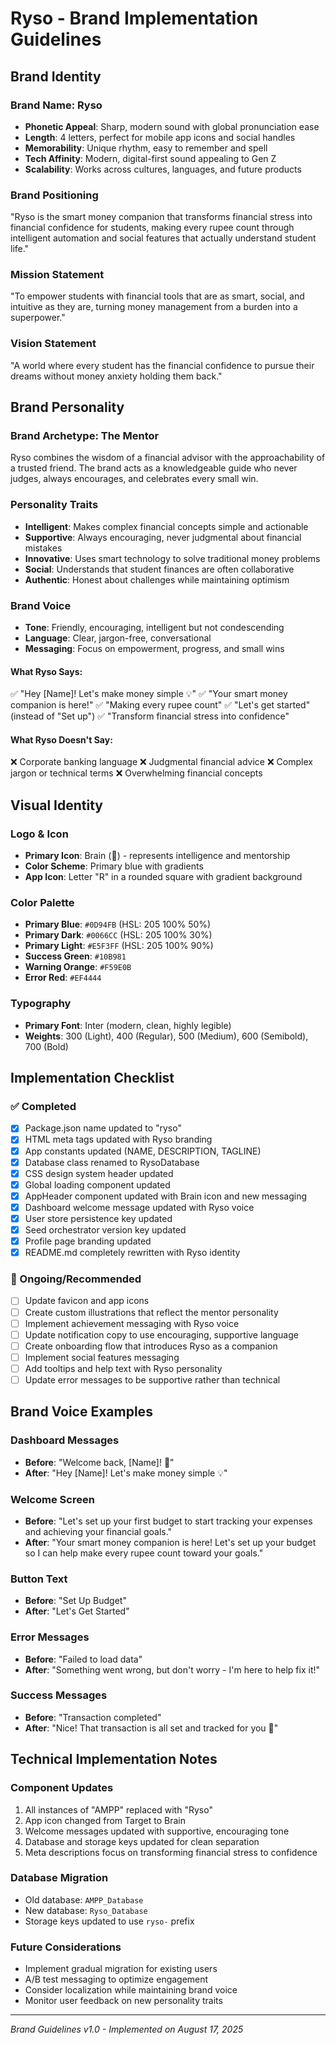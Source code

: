 # Ryso - Brand Implementation Guidelines

## Brand Identity

### Brand Name: Ryso
- **Phonetic Appeal**: Sharp, modern sound with global pronunciation ease
- **Length**: 4 letters, perfect for mobile app icons and social handles
- **Memorability**: Unique rhythm, easy to remember and spell
- **Tech Affinity**: Modern, digital-first sound appealing to Gen Z
- **Scalability**: Works across cultures, languages, and future products

### Brand Positioning
"Ryso is the smart money companion that transforms financial stress into financial confidence for students, making every rupee count through intelligent automation and social features that actually understand student life."

### Mission Statement
"To empower students with financial tools that are as smart, social, and intuitive as they are, turning money management from a burden into a superpower."

### Vision Statement
"A world where every student has the financial confidence to pursue their dreams without money anxiety holding them back."

## Brand Personality

### Brand Archetype: The Mentor
Ryso combines the wisdom of a financial advisor with the approachability of a trusted friend. The brand acts as a knowledgeable guide who never judges, always encourages, and celebrates every small win.

### Personality Traits
- **Intelligent**: Makes complex financial concepts simple and actionable
- **Supportive**: Always encouraging, never judgmental about financial mistakes
- **Innovative**: Uses smart technology to solve traditional money problems
- **Social**: Understands that student finances are often collaborative
- **Authentic**: Honest about challenges while maintaining optimism

### Brand Voice
- **Tone**: Friendly, encouraging, intelligent but not condescending
- **Language**: Clear, jargon-free, conversational
- **Messaging**: Focus on empowerment, progress, and small wins

#### What Ryso Says:
✅ "Hey [Name]! Let's make money simple 💡"
✅ "Your smart money companion is here!"
✅ "Making every rupee count"
✅ "Let's get started" (instead of "Set up")
✅ "Transform financial stress into confidence"

#### What Ryso Doesn't Say:
❌ Corporate banking language
❌ Judgmental financial advice
❌ Complex jargon or technical terms
❌ Overwhelming financial concepts

## Visual Identity

### Logo & Icon
- **Primary Icon**: Brain (🧠) - represents intelligence and mentorship
- **Color Scheme**: Primary blue with gradients
- **App Icon**: Letter "R" in a rounded square with gradient background

### Color Palette
- **Primary Blue**: `#0D94FB` (HSL: 205 100% 50%)
- **Primary Dark**: `#0066CC` (HSL: 205 100% 30%)
- **Primary Light**: `#E5F3FF` (HSL: 205 100% 90%)
- **Success Green**: `#10B981`
- **Warning Orange**: `#F59E0B`
- **Error Red**: `#EF4444`

### Typography
- **Primary Font**: Inter (modern, clean, highly legible)
- **Weights**: 300 (Light), 400 (Regular), 500 (Medium), 600 (Semibold), 700 (Bold)

## Implementation Checklist

### ✅ Completed
- [x] Package.json name updated to "ryso"
- [x] HTML meta tags updated with Ryso branding
- [x] App constants updated (NAME, DESCRIPTION, TAGLINE)
- [x] Database class renamed to RysoDatabase
- [x] CSS design system header updated
- [x] Global loading component updated
- [x] AppHeader component updated with Brain icon and new messaging
- [x] Dashboard welcome message updated with Ryso voice
- [x] User store persistence key updated
- [x] Seed orchestrator version key updated
- [x] Profile page branding updated
- [x] README.md completely rewritten with Ryso identity

### 🔄 Ongoing/Recommended
- [ ] Update favicon and app icons
- [ ] Create custom illustrations that reflect the mentor personality
- [ ] Implement achievement messaging with Ryso voice
- [ ] Update notification copy to use encouraging, supportive language
- [ ] Create onboarding flow that introduces Ryso as a companion
- [ ] Implement social features messaging
- [ ] Add tooltips and help text with Ryso personality
- [ ] Update error messages to be supportive rather than technical

## Brand Voice Examples

### Dashboard Messages
- **Before**: "Welcome back, [Name]! 👋"
- **After**: "Hey [Name]! Let's make money simple 💡"

### Welcome Screen
- **Before**: "Let's set up your first budget to start tracking your expenses and achieving your financial goals."
- **After**: "Your smart money companion is here! Let's set up your budget so I can help make every rupee count toward your goals."

### Button Text
- **Before**: "Set Up Budget"
- **After**: "Let's Get Started"

### Error Messages
- **Before**: "Failed to load data"
- **After**: "Something went wrong, but don't worry - I'm here to help fix it!"

### Success Messages
- **Before**: "Transaction completed"
- **After**: "Nice! That transaction is all set and tracked for you 🎉"

## Technical Implementation Notes

### Component Updates
1. All instances of "AMPP" replaced with "Ryso"
2. App icon changed from Target to Brain
3. Welcome messages updated with supportive, encouraging tone
4. Database and storage keys updated for clean separation
5. Meta descriptions focus on transforming financial stress to confidence

### Database Migration
- Old database: `AMPP_Database`
- New database: `Ryso_Database`
- Storage keys updated to use `ryso-` prefix

### Future Considerations
- Implement gradual migration for existing users
- A/B test messaging to optimize engagement
- Consider localization while maintaining brand voice
- Monitor user feedback on new personality traits

---

*Brand Guidelines v1.0 - Implemented on August 17, 2025*
